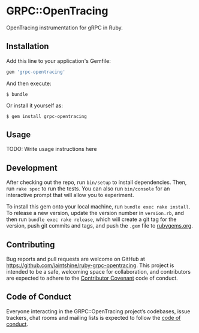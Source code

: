 # GRPC::OpenTracing

OpenTracing instrumentation for gRPC in Ruby.

## Installation

Add this line to your application's Gemfile:

```ruby
gem 'grpc-opentracing'
```

And then execute:

    $ bundle

Or install it yourself as:

    $ gem install grpc-opentracing

## Usage

TODO: Write usage instructions here

## Development

After checking out the repo, run `bin/setup` to install dependencies. Then, run `rake spec` to run the tests. You can also run `bin/console` for an interactive prompt that will allow you to experiment.

To install this gem onto your local machine, run `bundle exec rake install`. To release a new version, update the version number in `version.rb`, and then run `bundle exec rake release`, which will create a git tag for the version, push git commits and tags, and push the `.gem` file to [rubygems.org](https://rubygems.org).

## Contributing

Bug reports and pull requests are welcome on GitHub at https://github.com/iaintshine/ruby-grpc-opentracing. This project is intended to be a safe, welcoming space for collaboration, and contributors are expected to adhere to the [Contributor Covenant](http://contributor-covenant.org) code of conduct.

## Code of Conduct

Everyone interacting in the GRPC::OpenTracing project’s codebases, issue trackers, chat rooms and mailing lists is expected to follow the [code of conduct](https://github.com/iaintshine/ruby-grpc-opentracing/blob/master/CODE_OF_CONDUCT.md).
